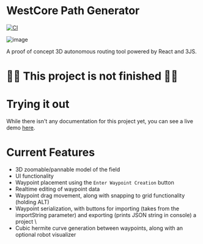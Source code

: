 # WestCore Path Generator
[![CI](https://github.com/BWHS-Robotics/westcore-path-generator/actions/workflows/main.yml/badge.svg)](https://github.com/BWHS-Robotics/westcore-path-generator/actions/workflows/main.yml)

![image](https://user-images.githubusercontent.com/36551149/128272320-823c667e-fe18-4627-a60a-8c8bafd868ec.png)


A proof of concept 3D autonomous routing tool powered by React and 3JS.

# 🚧🚧 This project is not finished 🚧🚧

# Trying it out
While there isn't any documentation for this project yet, you can see a live demo [here](https://bwhs-robotics.github.io/westcore-path-generator/). 

# Current Features
- 3D zoomable/pannable model of the field 
- UI functionality
- Waypoint placement using the ``Enter Waypoint Creation`` button
- Realtime editing of waypoint data
- Waypoint drag movement, along with snapping to grid functionality (holding ALT)
- Waypoint serialization, with buttons for importing (takes from the importString parameter) and exporting (prints JSON string in console) a project \
- Cubic hermite curve generation between waypoints, along with an optional robot visualizer   

